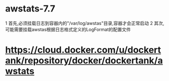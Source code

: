 # awstats-7.7

1 首先,必须挂载日志到容器内的"/var/log/awstas"目录,容器才会正常启动
2 其次,可能需要挂载awstas根据日志格式定义的LogFormat的配置文件

# https://cloud.docker.com/u/dockertank/repository/docker/dockertank/awstats